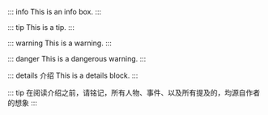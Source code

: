 <!-- custom containers -->
::: info
This is an info box.
:::

::: tip
This is a tip.
:::

::: warning
This is a warning.
:::

::: danger
This is a dangerous warning.
:::

::: details 介绍
This is a details block.
:::



<!-- 阅读前须知 -->
::: tip 在阅读介绍之前，请铭记，所有人物、事件、以及所有提及的，均源自作者的想象
:::